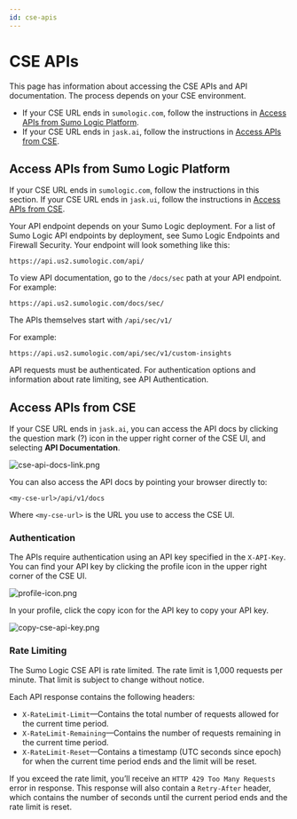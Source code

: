 ```yaml
---
id: cse-apis
---
```


# CSE APIs

This page has information about accessing the CSE APIs and API documentation. The process depends on your CSE environment. 

* If your CSE URL ends in `sumologic.com`, follow the instructions in [Access APIs from Sumo Logic Platform](./CSE_APIs.md "CSE APIs").
* If your CSE URL ends in `jask.ai`, follow the instructions in [Access APIs from CSE](./CSE_APIs.md "CSE APIs").

## Access APIs from Sumo Logic Platform

If your CSE URL ends in `sumologic.com`, follow the instructions in this section. If your CSE URL ends in `jask.ui`, follow the instructions in [Access APIs from CSE](./CSE_APIs.md "CSE APIs").

Your API endpoint depends on your Sumo Logic deployment. For a list of Sumo Logic API endpoints by deployment, see Sumo Logic Endpoints and Firewall Security. Your endpoint will look something like this:

`https://api.us2.sumologic.com/api/`

To view API documentation, go to the `/docs/sec` path at your API endpoint. For example:

`https://api.us2.sumologic.com/docs/sec/`

The APIs themselves start with `/api/sec/v1/`

For example:  
  
`https://api.us2.sumologic.com/api/sec/v1/custom-insights`

API requests must be authenticated. For authentication options and information about rate limiting, see API Authentication. 

## Access APIs from CSE

If your CSE URL ends in `jask.ai`, you can access the API docs by clicking the question mark (?) icon in the upper right corner of the CSE UI, and selecting **API Documentation**. 

![cse-api-docs-link.png](/img/cloud-siem-enterprise/cse-api-docs-link.png)

You can also access the API docs by pointing your browser directly to:

`<my-cse-url>/api/v1/docs`

Where `<my-cse-url>` is the URL you use to access the CSE UI.

### Authentication

The APIs require authentication using an API key specified in the
`X-API-Key`. You can find your API key by clicking the profile icon in
the upper right corner of the CSE UI.

![profile-icon.png](/img/cloud-siem-enterprise/profile-icon.png)

In your profile, click the copy icon for the API key to copy your API
key.

![copy-cse-api-key.png](/img/cloud-siem-enterprise/copy-cse-api-key.png)

### Rate Limiting

The Sumo Logic CSE API is rate limited. The rate limit is 1,000 requests
per minute. That limit is subject to change without notice. 

Each API response contains the following headers:

* `X-RateLimit-Limit`—Contains the total number of requests allowed
    for the current time period.
* `X-RateLimit-Remaining`—Contains the number of requests remaining in
    the current time period.
* `X-RateLimit-Reset`—Contains a timestamp (UTC seconds since epoch)
    for when the current time period ends and the limit will be reset.

If you exceed the rate limit, you’ll receive an
`HTTP 429 Too Many Requests` error in response. This response will also
contain a `Retry-After` header, which contains the number of seconds
until the current period ends and the rate limit is reset.
